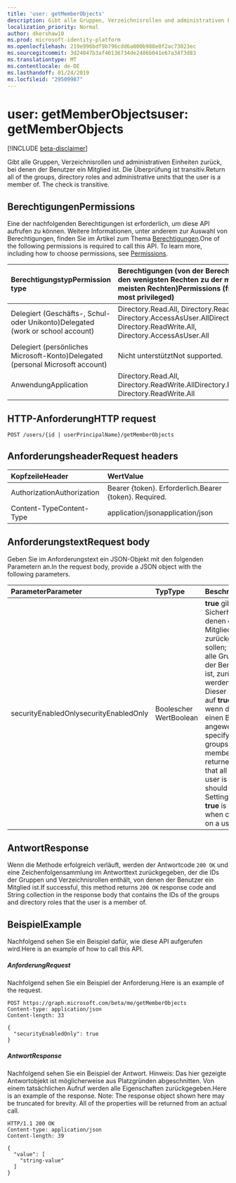 ```yaml
---
title: 'user: getMemberObjects'
description: Gibt alle Gruppen, Verzeichnisrollen und administrativen Einheiten zurück, bei denen der Benutzer ein Mitglied ist. Die Überprüfung ist transitiv.
localization_priority: Normal
author: dkershaw10
ms.prod: microsoft-identity-platform
ms.openlocfilehash: 219e996bdf9b796cdd6a000b988e0f2ac73023ec
ms.sourcegitcommit: 3d24047b3af46136734de2486b041e67a34f3d83
ms.translationtype: MT
ms.contentlocale: de-DE
ms.lasthandoff: 01/24/2019
ms.locfileid: "29509987"
---
```

# <a name="user-getmemberobjects"></a><span data-ttu-id="91672-104">user: getMemberObjects</span><span class="sxs-lookup"><span data-stu-id="91672-104">user: getMemberObjects</span></span>

[!INCLUDE [beta-disclaimer](../../includes/beta-disclaimer.md)]

<span data-ttu-id="91672-p102">Gibt alle Gruppen, Verzeichnisrollen und administrativen Einheiten zurück, bei denen der Benutzer ein Mitglied ist. Die Überprüfung ist transitiv.</span><span class="sxs-lookup"><span data-stu-id="91672-p102">Return all of the groups, directory roles and administrative units that the user is a member of. The check is transitive.</span></span>

## <a name="permissions"></a><span data-ttu-id="91672-107">Berechtigungen</span><span class="sxs-lookup"><span data-stu-id="91672-107">Permissions</span></span>
<span data-ttu-id="91672-p103">Eine der nachfolgenden Berechtigungen ist erforderlich, um diese API aufrufen zu können. Weitere Informationen, unter anderem zur Auswahl von Berechtigungen, finden Sie im Artikel zum Thema [Berechtigungen](/graph/permissions-reference).</span><span class="sxs-lookup"><span data-stu-id="91672-p103">One of the following permissions is required to call this API. To learn more, including how to choose permissions, see [Permissions](/graph/permissions-reference).</span></span>


|<span data-ttu-id="91672-110">Berechtigungstyp</span><span class="sxs-lookup"><span data-stu-id="91672-110">Permission type</span></span>      | <span data-ttu-id="91672-111">Berechtigungen (von der Berechtigung mit den wenigsten Rechten zu der mit den meisten Rechten)</span><span class="sxs-lookup"><span data-stu-id="91672-111">Permissions (from least to most privileged)</span></span>              |
|:--------------------|:---------------------------------------------------------|
|<span data-ttu-id="91672-112">Delegiert (Geschäfts-, Schul- oder Unikonto)</span><span class="sxs-lookup"><span data-stu-id="91672-112">Delegated (work or school account)</span></span> | <span data-ttu-id="91672-113">Directory.Read.All, Directory.ReadWrite.All, Directory.AccessAsUser.All</span><span class="sxs-lookup"><span data-stu-id="91672-113">Directory.Read.All, Directory.ReadWrite.All, Directory.AccessAsUser.All</span></span>    |
|<span data-ttu-id="91672-114">Delegiert (persönliches Microsoft-Konto)</span><span class="sxs-lookup"><span data-stu-id="91672-114">Delegated (personal Microsoft account)</span></span> | <span data-ttu-id="91672-115">Nicht unterstützt</span><span class="sxs-lookup"><span data-stu-id="91672-115">Not supported.</span></span>    |
|<span data-ttu-id="91672-116">Anwendung</span><span class="sxs-lookup"><span data-stu-id="91672-116">Application</span></span> | <span data-ttu-id="91672-117">Directory.Read.All, Directory.ReadWrite.All</span><span class="sxs-lookup"><span data-stu-id="91672-117">Directory.Read.All, Directory.ReadWrite.All</span></span> |

## <a name="http-request"></a><span data-ttu-id="91672-118">HTTP-Anforderung</span><span class="sxs-lookup"><span data-stu-id="91672-118">HTTP request</span></span>
<!-- { "blockType": "ignored" } -->
```http
POST /users/{id | userPrincipalName}/getMemberObjects
```
## <a name="request-headers"></a><span data-ttu-id="91672-119">Anforderungsheader</span><span class="sxs-lookup"><span data-stu-id="91672-119">Request headers</span></span>
| <span data-ttu-id="91672-120">Kopfzeile</span><span class="sxs-lookup"><span data-stu-id="91672-120">Header</span></span>       | <span data-ttu-id="91672-121">Wert</span><span class="sxs-lookup"><span data-stu-id="91672-121">Value</span></span> |
|:---------------|:--------|
| <span data-ttu-id="91672-122">Authorization</span><span class="sxs-lookup"><span data-stu-id="91672-122">Authorization</span></span>  | <span data-ttu-id="91672-p104">Bearer {token}. Erforderlich.</span><span class="sxs-lookup"><span data-stu-id="91672-p104">Bearer {token}. Required.</span></span>  |
| <span data-ttu-id="91672-125">Content-Type</span><span class="sxs-lookup"><span data-stu-id="91672-125">Content-Type</span></span>  | <span data-ttu-id="91672-126">application/json</span><span class="sxs-lookup"><span data-stu-id="91672-126">application/json</span></span>  |

## <a name="request-body"></a><span data-ttu-id="91672-127">Anforderungstext</span><span class="sxs-lookup"><span data-stu-id="91672-127">Request body</span></span>
<span data-ttu-id="91672-128">Geben Sie im Anforderungstext ein JSON-Objekt mit den folgenden Parametern an.</span><span class="sxs-lookup"><span data-stu-id="91672-128">In the request body, provide a JSON object with the following parameters.</span></span>

| <span data-ttu-id="91672-129">Parameter</span><span class="sxs-lookup"><span data-stu-id="91672-129">Parameter</span></span>    | <span data-ttu-id="91672-130">Typ</span><span class="sxs-lookup"><span data-stu-id="91672-130">Type</span></span>   |<span data-ttu-id="91672-131">Beschreibung</span><span class="sxs-lookup"><span data-stu-id="91672-131">Description</span></span>|
|:---------------|:--------|:----------|
|<span data-ttu-id="91672-132">securityEnabledOnly</span><span class="sxs-lookup"><span data-stu-id="91672-132">securityEnabledOnly</span></span>|<span data-ttu-id="91672-133">Boolescher Wert</span><span class="sxs-lookup"><span data-stu-id="91672-133">Boolean</span></span>|<span data-ttu-id="91672-p105">**true** gibt an, dass nur Sicherheitsgruppen, in denen der Benutzer Mitglied ist, zurückgegeben werden sollen; **false** gibt an, dass alle Gruppen, von denen der Benutzer ein Mitglied ist, zurückgegeben werden sollen. Hinweis: Dieser Parameter darf nur auf **true** gesetzt werden, wenn diese Methode auf einen Benutzer angewendet wird.</span><span class="sxs-lookup"><span data-stu-id="91672-p105">**true** to specify that only security groups that the user is a member of should be returned; **false** to specify that all groups that the user is a member of should be returned. Note: Setting this parameter to **true** is only supported when calling this method on a user.</span></span>|

## <a name="response"></a><span data-ttu-id="91672-136">Antwort</span><span class="sxs-lookup"><span data-stu-id="91672-136">Response</span></span>

<span data-ttu-id="91672-137">Wenn die Methode erfolgreich verläuft, werden der Antwortcode `200 OK` und eine Zeichenfolgensammlung im Antworttext zurückgegeben, der die IDs der Gruppen und Verzeichnisrollen enthält, von denen der Benutzer ein Mitglied ist.</span><span class="sxs-lookup"><span data-stu-id="91672-137">If successful, this method returns `200 OK` response code and String collection in the response body that contains the IDs of the groups and directory roles that the user is a member of.</span></span>

## <a name="example"></a><span data-ttu-id="91672-138">Beispiel</span><span class="sxs-lookup"><span data-stu-id="91672-138">Example</span></span>
<span data-ttu-id="91672-139">Nachfolgend sehen Sie ein Beispiel dafür, wie diese API aufgerufen wird.</span><span class="sxs-lookup"><span data-stu-id="91672-139">Here is an example of how to call this API.</span></span>
##### <a name="request"></a><span data-ttu-id="91672-140">Anforderung</span><span class="sxs-lookup"><span data-stu-id="91672-140">Request</span></span>
<span data-ttu-id="91672-141">Nachfolgend sehen Sie ein Beispiel der Anforderung.</span><span class="sxs-lookup"><span data-stu-id="91672-141">Here is an example of the request.</span></span>
<!-- {
  "blockType": "request",
  "name": "user_getmemberobjects"
}-->
```http
POST https://graph.microsoft.com/beta/me/getMemberObjects
Content-type: application/json
Content-length: 33

{
  "securityEnabledOnly": true
}
```

##### <a name="response"></a><span data-ttu-id="91672-142">Antwort</span><span class="sxs-lookup"><span data-stu-id="91672-142">Response</span></span>
<span data-ttu-id="91672-p106">Nachfolgend sehen Sie ein Beispiel der Antwort. Hinweis: Das hier gezeigte Antwortobjekt ist möglicherweise aus Platzgründen abgeschnitten. Von einem tatsächlichen Aufruf werden alle Eigenschaften zurückgegeben.</span><span class="sxs-lookup"><span data-stu-id="91672-p106">Here is an example of the response. Note: The response object shown here may be truncated for brevity. All of the properties will be returned from an actual call.</span></span>
<!-- {
  "blockType": "response",
  "truncated": true,
  "@odata.type": "string",
  "isCollection": true
} -->
```http
HTTP/1.1 200 OK
Content-type: application/json
Content-length: 39

{
  "value": [
    "string-value"
  ]
}
```

<!-- uuid: 8fcb5dbc-d5aa-4681-8e31-b001d5168d79
2015-10-25 14:57:30 UTC -->
<!--
{
  "type": "#page.annotation",
  "description": "user: getMemberObjects",
  "keywords": "",
  "section": "documentation",
  "tocPath": "",
  "suppressions": [
    "Error: /api-reference/beta/api/user-getmemberobjects.md:\r\n      Exception processing links.\r\n    System.ArgumentException: Link Definition was null. Link text: !INCLUDE [beta-disclaimer](../../includes/beta-disclaimer.md)\r\n      at ApiDoctor.Validation.DocFile.get_LinkDestinations()\r\n      at ApiDoctor.Validation.DocSet.ValidateLinks(Boolean includeWarnings, String[] relativePathForFiles, IssueLogger issues, Boolean requireFilenameCaseMatch, Boolean printOrphanedFiles)"
  ]
}
-->
